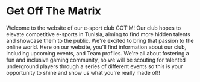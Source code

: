 # Get Off The Matrix
Welcome to the website of our e-sport club GOT'M! Our club hopes to elevate competitive e-sports in Tunisia, aiming to find more hidden talents and 
showcase them to the public. We're excited to bring that passion to the online world. Here on our website, you'll find information about our club, including upcoming events, and Team profiles. We're all about fostering a fun and inclusive gaming community, so we will be scouting for talented underground players through a series of different events so this is your opportunity to shine and show us what you're really made of!!

